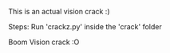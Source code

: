 This is an actual vision crack :)

Steps:
Run 'crackz.py' inside the 'crack' folder

Boom
Vision crack :O
